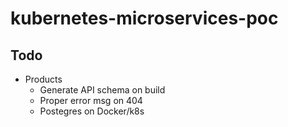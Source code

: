 # kubernetes-microservices-poc

## Todo
* Products
    * Generate API schema on build
    * Proper error msg on 404
    * Postegres on Docker/k8s
    

